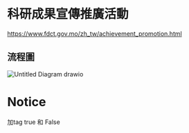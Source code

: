 # 科研成果宣傳推廣活動
https://www.fdct.gov.mo/zh_tw/achievement_promotion.html

## 流程圖
![Untitled Diagram drawio](https://user-images.githubusercontent.com/103558923/193050072-bfc6afe0-f855-4568-9aeb-88aedcd114d7.png)


# Notice
加tag true 和 False
